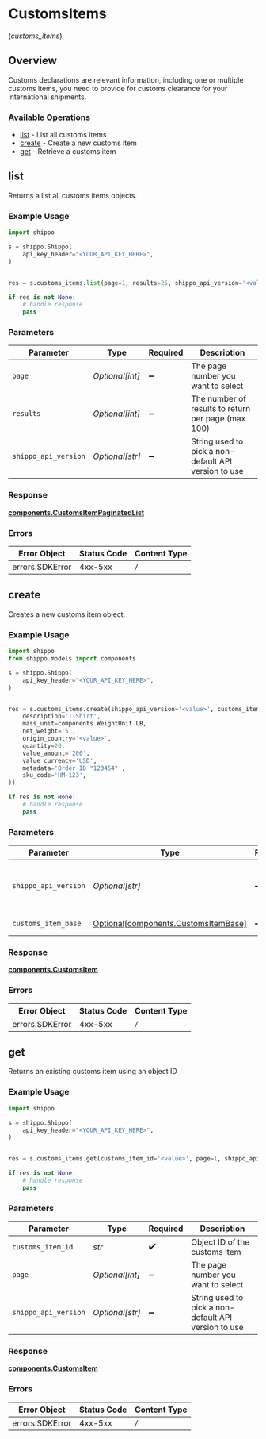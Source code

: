 # CustomsItems
(*customs_items*)

## Overview

Customs declarations are relevant information, including one or multiple customs items, you need to provide for customs clearance for your international shipments.
<SchemaDefinition schemaRef="#/components/schemas/CustomsItem"/>

### Available Operations

* [list](#list) - List all customs items
* [create](#create) - Create a new customs item
* [get](#get) - Retrieve a customs item

## list

Returns a list all customs items objects.

### Example Usage

```python
import shippo

s = shippo.Shippo(
    api_key_header="<YOUR_API_KEY_HERE>",
)


res = s.customs_items.list(page=1, results=25, shippo_api_version='<value>')

if res is not None:
    # handle response
    pass

```

### Parameters

| Parameter                                            | Type                                                 | Required                                             | Description                                          |
| ---------------------------------------------------- | ---------------------------------------------------- | ---------------------------------------------------- | ---------------------------------------------------- |
| `page`                                               | *Optional[int]*                                      | :heavy_minus_sign:                                   | The page number you want to select                   |
| `results`                                            | *Optional[int]*                                      | :heavy_minus_sign:                                   | The number of results to return per page (max 100)   |
| `shippo_api_version`                                 | *Optional[str]*                                      | :heavy_minus_sign:                                   | String used to pick a non-default API version to use |


### Response

**[components.CustomsItemPaginatedList](../../models/components/customsitempaginatedlist.md)**
### Errors

| Error Object    | Status Code     | Content Type    |
| --------------- | --------------- | --------------- |
| errors.SDKError | 4xx-5xx         | */*             |

## create

Creates a new customs item object.

### Example Usage

```python
import shippo
from shippo.models import components

s = shippo.Shippo(
    api_key_header="<YOUR_API_KEY_HERE>",
)


res = s.customs_items.create(shippo_api_version='<value>', customs_item_base=components.CustomsItemBase(
    description='T-Shirt',
    mass_unit=components.WeightUnit.LB,
    net_weight='5',
    origin_country='<value>',
    quantity=20,
    value_amount='200',
    value_currency='USD',
    metadata='Order ID "123454"',
    sku_code='HM-123',
))

if res is not None:
    # handle response
    pass

```

### Parameters

| Parameter                                                                          | Type                                                                               | Required                                                                           | Description                                                                        |
| ---------------------------------------------------------------------------------- | ---------------------------------------------------------------------------------- | ---------------------------------------------------------------------------------- | ---------------------------------------------------------------------------------- |
| `shippo_api_version`                                                               | *Optional[str]*                                                                    | :heavy_minus_sign:                                                                 | String used to pick a non-default API version to use                               |
| `customs_item_base`                                                                | [Optional[components.CustomsItemBase]](../../models/components/customsitembase.md) | :heavy_minus_sign:                                                                 | CustomsItem details.                                                               |


### Response

**[components.CustomsItem](../../models/components/customsitem.md)**
### Errors

| Error Object    | Status Code     | Content Type    |
| --------------- | --------------- | --------------- |
| errors.SDKError | 4xx-5xx         | */*             |

## get

Returns an existing customs item using an object ID

### Example Usage

```python
import shippo

s = shippo.Shippo(
    api_key_header="<YOUR_API_KEY_HERE>",
)


res = s.customs_items.get(customs_item_id='<value>', page=1, shippo_api_version='<value>')

if res is not None:
    # handle response
    pass

```

### Parameters

| Parameter                                            | Type                                                 | Required                                             | Description                                          |
| ---------------------------------------------------- | ---------------------------------------------------- | ---------------------------------------------------- | ---------------------------------------------------- |
| `customs_item_id`                                    | *str*                                                | :heavy_check_mark:                                   | Object ID of the customs item                        |
| `page`                                               | *Optional[int]*                                      | :heavy_minus_sign:                                   | The page number you want to select                   |
| `shippo_api_version`                                 | *Optional[str]*                                      | :heavy_minus_sign:                                   | String used to pick a non-default API version to use |


### Response

**[components.CustomsItem](../../models/components/customsitem.md)**
### Errors

| Error Object    | Status Code     | Content Type    |
| --------------- | --------------- | --------------- |
| errors.SDKError | 4xx-5xx         | */*             |

